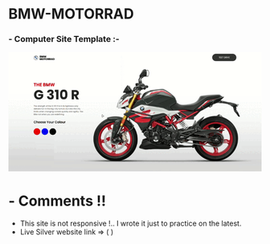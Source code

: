 # BMW-MOTORRAD

### - Computer Site Template :-

![Mobile Site Template](/IMAGES/c.gif)

# - Comments !!
- This site is not responsive !.. I wrote it just to practice on the latest.
- Live Silver website link => ( )
